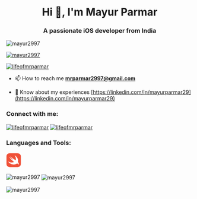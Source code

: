 <h1 align="center">Hi 👋, I'm Mayur Parmar</h1>
<h3 align="center">A passionate iOS developer from India</h3>

<p align="left"> <img src="https://komarev.com/ghpvc/?username=mayur2997&label=Profile%20views&color=0e75b6&style=flat" alt="mayur2997" /> </p>

<p align="left"> <a href="https://github.com/ryo-ma/github-profile-trophy"><img src="https://github-profile-trophy.vercel.app/?username=mayur2997" alt="mayur2997" /></a> </p>

<p align="left"> <a href="https://twitter.com/lifeofmrparmar" target="blank"><img src="https://img.shields.io/twitter/follow/lifeofmrparmar?logo=twitter&style=for-the-badge" alt="lifeofmrparmar" /></a> </p>

- 📫 How to reach me **mrparmar2997@gmail.com**

- 📄 Know about my experiences [https://linkedin.com/in/mayurparmar29](https://linkedin.com/in/mayurparmar29)

<h3 align="left">Connect with me:</h3>
<p align="left">
<a href="https://twitter.com/lifeofmrparmar" target="blank"><img align="center" src="https://raw.githubusercontent.com/rahuldkjain/github-profile-readme-generator/master/src/images/icons/Social/twitter.svg" alt="lifeofmrparmar" height="30" width="40" /></a>
<a href="https://instagram.com/lifeofmrparmar" target="blank"><img align="center" src="https://raw.githubusercontent.com/rahuldkjain/github-profile-readme-generator/master/src/images/icons/Social/instagram.svg" alt="lifeofmrparmar" height="30" width="40" /></a>
</p>

<h3 align="left">Languages and Tools:</h3>
<p align="left"> <a href="https://developer.apple.com/swift/" target="_blank" rel="noreferrer"> <img src="https://raw.githubusercontent.com/devicons/devicon/master/icons/swift/swift-original.svg" alt="swift" width="40" height="40"/> </a> </p>

<p><img align="left" src="https://github-readme-stats.vercel.app/api/top-langs?username=mayur2997&show_icons=true&locale=en&layout=compact" alt="mayur2997" /></p>

<p>&nbsp;<img align="center" src="https://github-readme-stats.vercel.app/api?username=mayur2997&show_icons=true&locale=en" alt="mayur2997" /></p>

<p><img align="center" src="https://github-readme-streak-stats.herokuapp.com/?user=mayur2997&" alt="mayur2997" /></p>

